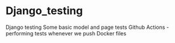# Django_testing
Django testing
  Some basic model and page tests
Github Actions
  -performing tests whenever we push
Docker files
